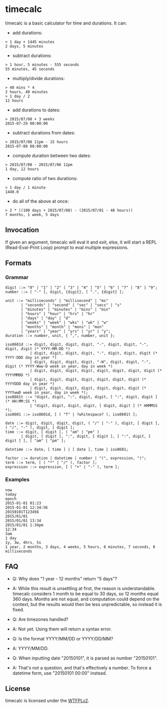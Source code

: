 # timecalc

timecalc is a basic calculator for time and durations. It can:

* add durations:

```
> 1 day + 1445 minutes
2 days, 5 minutes
```

* subtract durations:

```
> 1 hour, 5 minutes - 555 seconds
55 minutes, 45 seconds
```

* multiply/divide durations:

```
> 40 mins * 4
2 hours, 40 minutes
> 1 day / 2
12 hours
```

* add durations to dates:

```
> 2015/07/08 + 3 weeks
2015-07-29 00:00:00
```

* subtract durations from dates:

```
> 2015/07/08 11pm - 15 hours
2015-07-08 08:00:00
```

* compute duration between two dates:

```
> 2015/07/08 - 2015/07/06 12pm
1 day, 12 hours
```

* compute ratio of two durations:

```
> 1 day / 1 minute
1440.0
```


* do all of the above at once:

```
> 2 * ((100 days + 2015/07/08) - (2015/07/01 - 48 hours))
7 months, 1 week, 5 days
```

## Invocation

If given an argument, timecalc will eval it and exit, else, it will start a REPL (Read-Eval-Print Loop) prompt to eval multiple expressions.

## Formats

### Grammar

```
digit ::= "0" | "1" | "2" | "3" | "4" | "5" | "6" | "7" | "8" | "9";
number ::= [ "-" ], digit, {digit}, [ ".", {digit} ];

unit ::= "milliseconds" | "millisecond" | "ms" 
       | "seconds" | "second" | "sec" | "secs" | "s"
       | "minutes" | "minutes" | "mins" | "min"
       | "hours" | "hour" | "hrs" | "hr"
       | "days" | "day" | "d"
       | "weeks" | "week" | "wks" | "wk" | "w"
       | "months" | "month" | "mons" | "mon"
       | "years" | "year" | "yrs" | "yr" | "y";
duration ::= number, unit, { ",", number, unit };

iso8601d ::= digit, digit, digit, digit, "-", digit, digit, "-", digit, digit (* YYYY-MM-DD *)
           | digit, digit, digit, digit, "-", digit, digit, digit (* YYYY-DDD day in year *)
           | digit, digit, digit, digit, "-W", digit, digit, "-", digit (* YYYY-Www-D week in year, day in week *)
           | digit, digit, digit, digit, digit, digit, digit, digit (* YYYYMMDD *)
           | digit, digit, digit, digit, digit, digit, digit (* YYYYDDD day in year *)
           | digit, digit, digit, digit, digit, digit, digit (* YYYYwwD week in year, day in week *);
iso8601t ::= "digit, digit, ":", digit, digit, [ ":", digit, digit ] (* HH:MM:SS *)
           | "digit, digit, digit, digit, [ digit, digit ] (* HHMMSS *);
iso8601 ::= iso8601d, [ ( "T" | ?whitespace? ), iso8601t ];

date ::= digit, digit, digit, digit, ( "/" | "-" ), digit, [ digit ], ( "/", "-" ), digit, [ digit ];
time ::= digit, [ digit ], ( "am" | "pm" )
       | digit, [ digit ], ":", digit, [ digit ], [ ":", digit, [ digit ] ], [ "am" | "pm" ];

datetime ::= date, [ time ] | [ date ], time | iso8601;

factor ::= duration | datetime | number | "(", expression, ")";
term ::= term, [ ( "*" | "/" ), factor ];
expression ::= expression, [ ( "+" | "-" ), term ];
```

### Examples

```
now
today
epoch
2015-01-01 01:23
2015-01-01 12:34:56
20150101T123456
2015/01/01
2015/01/01 13:34
2015/01/01 1:34pm
12:34
3am
1 day
1y, 3w, 4hrs, 5s
1 year, 2 months, 3 days, 4 weeks, 5 hours, 6 minutes, 7 seconds, 8 milliseconds
```

## FAQ

* Q: Why does "1 year - 12 months" return "5 days"?
* A: While this result is unsettling at first, the reason is understandable. timecalc considers 1 month to be equal to 30 days, so 12 months equal 360 days. Months are not equal, and computation could depend on the context, but the results would then be less unpredictable, so instead it is fixed.

* Q: Are timezones handled?
* A: Not yet. Using them will return a syntax error.

* Q: Is the format YYYY/MM/DD or YYYY/DD/MM?
* A: YYYY/MM/DD.

* Q: When inputting date "20150101", it is parsed as number "20150101".
* A: That's not a question, and that's effectively a number. To force a datetime form, use "20150101 00:00" instead.

## License

timecalc is licensed under the [WTFPLv2](http://wtfpl.net).
